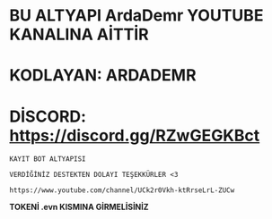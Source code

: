# BU ALTYAPI ArdaDemr YOUTUBE KANALINA AİTTİR

# KODLAYAN: ARDADEMR

# DİSCORD: https://discord.gg/RZwGEGKBct

`
KAYIT BOT ALTYAPISI
`

`
VERDİĞİNİZ DESTEKTEN DOLAYI TEŞEKKÜRLER <3
`

`
https://www.youtube.com/channel/UCk2r0Vkh-ktRrseLrL-ZUCw
`


**TOKENİ .evn KISMINA GİRMELİSİNİZ**